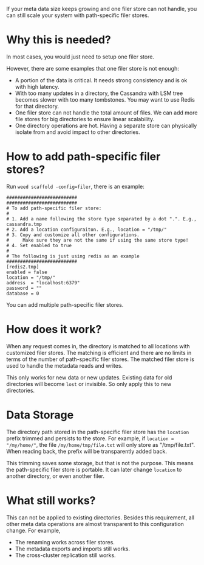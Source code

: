 If your meta data size keeps growing and one filer store can not handle, you can still scale your system with path-specific filer stores.

# Why this is needed?

In most cases, you would just need to setup one filer store.

However, there are some examples that one filer store is not enough:

* A portion of the data is critical. It needs strong consistency and is ok with high latency.
* With too many updates in a directory, the Cassandra with LSM tree becomes slower with too many tombstones. You may want to use Redis for that directory.
* One filer store can not handle the total amount of files. We can add more file stores for big directories to ensure linear scalability.
* One directory operations are hot. Having a separate store can physically isolate from and avoid impact to other directories.

# How to add path-specific filer stores?

Run `weed scaffold -config=filer`, there is an example:
```
##########################
##########################
# To add path-specific filer store:
#
# 1. Add a name following the store type separated by a dot ".". E.g., cassandra.tmp
# 2. Add a location configuraiton. E.g., location = "/tmp/"
# 3. Copy and customize all other configurations.
#     Make sure they are not the same if using the same store type!
# 4. Set enabled to true
#
# The following is just using redis as an example
##########################
[redis2.tmp]
enabled = false
location = "/tmp/"
address  = "localhost:6379"
password = ""
database = 0
```

You can add multiple path-specific filer stores. 

# How does it work?

When any request comes in, the directory is matched to all locations with customized filer stores. The matching is efficient and there are no limits in terms of the number of path-specific filer stores. The matched filer store is used to handle the metadata reads and writes.

This only works for new data or new updates. Existing data for old directories will become `lost` or invisible. So only apply this to new directories.

# Data Storage

The directory path stored in the path-specific filer store has the `location` prefix trimmed and persists to the store. For example, if `location = "/my/home/"`, the file `/my/home/tmp/file.txt` will only store as "/tmp/file.txt". When reading back, the prefix will be transparently added back.

This trimming saves some storage, but that is not the purpose. This means the path-specific filer store is portable. It can later change `location` to another directory, or even another filer.

# What still works?

This can not be applied to existing directories. Besides this requirement, all other meta data operations are almost transparent to this configuration change. For example,

* The renaming works across filer stores.
* The metadata exports and imports still works.
* The cross-cluster replication still works.